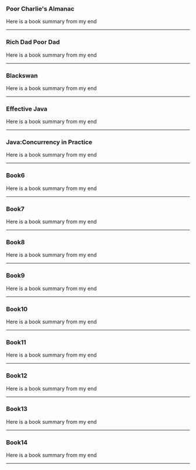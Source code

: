 <!---
layout: page
title: "Book Summaries"
description: "Books Summaries"
permalink: /summaries/
-->


### Poor Charlie's Almanac

Here is a book summary from my end 

---

### Rich Dad Poor Dad

Here is a book summary from my end 

---

### Blackswan

Here is a book summary from my end 

---

### Effective Java

Here is a book summary from my end 

---

### Java:Concurrency in Practice

Here is a book summary from my end 

---

### Book6

Here is a book summary from my end 

---

### Book7

Here is a book summary from my end 

---

### Book8

Here is a book summary from my end 

---

### Book9

Here is a book summary from my end 

---

### Book10

Here is a book summary from my end 

---

### Book11

Here is a book summary from my end 

---

### Book12

Here is a book summary from my end 

---

### Book13

Here is a book summary from my end 

---

### Book14

Here is a book summary from my end 

---
